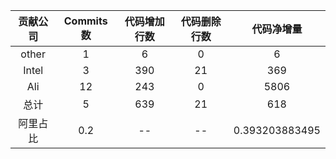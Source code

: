 | 贡献公司 | Commits数 | 代码增加行数 | 代码删除行数 | 代码净增量 |
| :-: | :-: | :-: | :-: | :-: |
| other | 1 | 6 | 0 | 6 |
| Intel | 3 | 390 | 21 | 369 |
| Ali | 12 | 243 | 0 | 5806 |
| 总计 | 5 | 639 | 21|618|
| 阿里占比 | 0.2 | -- | --|0.393203883495|
